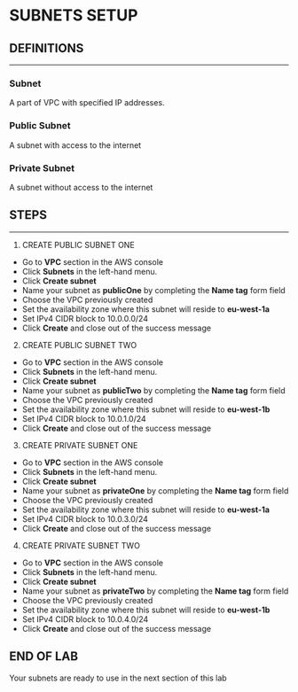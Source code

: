 # SUBNETS SETUP

## DEFINITIONS
----

### Subnet

A part of VPC with specified IP addresses.

### Public Subnet

A subnet with access to the internet

### Private Subnet

A subnet without access to the internet

## STEPS
---

1. CREATE PUBLIC SUBNET ONE

* Go to **VPC** section in the AWS console
* Click **Subnets** in the left-hand menu.
* Click **Create subnet**
* Name your subnet as **publicOne** by completing the **Name tag** form field
* Choose the VPC previously created
* Set the availability zone where this subnet will reside to **eu-west-1a**
* Set IPv4 CIDR block to 10.0.0.0/24
* Click **Create** and close out of the success message

2. CREATE PUBLIC SUBNET TWO

* Go to **VPC** section in the AWS console
* Click **Subnets** in the left-hand menu.
* Click **Create subnet**
* Name your subnet as **publicTwo** by completing the **Name tag** form field
* Choose the VPC previously created
* Set  the availability zone where this subnet will reside to **eu-west-1b**
* Set IPv4 CIDR block to 10.0.1.0/24
* Click **Create** and close out of the success message

3. CREATE PRIVATE SUBNET ONE

* Go to **VPC** section in the AWS console
* Click **Subnets** in the left-hand menu.
* Click **Create subnet**
* Name your subnet as **privateOne** by completing the **Name tag** form field
* Choose the VPC previously created
* Set the availability zone where this subnet will reside to **eu-west-1a**
* Set IPv4 CIDR block to 10.0.3.0/24
* Click **Create** and close out of the success message

4. CREATE PRIVATE SUBNET TWO

* Go to **VPC** section in the AWS console
* Click **Subnets** in the left-hand menu.
* Click **Create subnet**
* Name your subnet as **privateTwo** by completing the **Name tag** form field
* Choose the VPC previously created
* Set the availability zone where this subnet will reside to **eu-west-1b**
* Set IPv4 CIDR block to 10.0.4.0/24
* Click **Create** and close out of the success message


## END OF LAB

Your subnets are ready to use in the next section of this lab 
